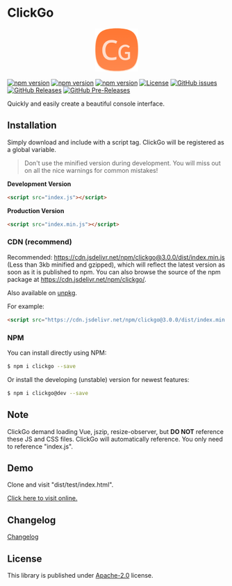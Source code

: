 # ClickGo

<p align="center"><img src="dist/icon.png" width="100" height="100" alt="ClickGo"></p>

[![npm version](https://img.shields.io/npm/v/clickgo.svg?colorB=brightgreen)](https://www.npmjs.com/package/clickgo "Stable Version")
[![npm version](https://img.shields.io/npm/v/clickgo/dev.svg)](https://www.npmjs.com/package/clickgo "Development Version")
[![npm version](https://img.shields.io/npm/v/clickgo/beta.svg)](https://www.npmjs.com/package/clickgo "Beta Version")
[![License](https://img.shields.io/github/license/MaiyunNET/ClickGo.svg)](https://github.com/MaiyunNET/ClickGo/blob/master/LICENSE)
[![GitHub issues](https://img.shields.io/github/issues/MaiyunNET/ClickGo.svg)](https://github.com/MaiyunNET/ClickGo/issues)
[![GitHub Releases](https://img.shields.io/github/release/MaiyunNET/ClickGo.svg)](https://github.com/MaiyunNET/ClickGo/releases "Stable Release")
[![GitHub Pre-Releases](https://img.shields.io/github/release/MaiyunNET/ClickGo/all.svg)](https://github.com/MaiyunNET/ClickGo/releases "Pre-Release")

Quickly and easily create a beautiful console interface.

## Installation

Simply download and include with a script tag. ClickGo will be registered as a global variable.

> Don't use the minified version during development. You will miss out on all the nice warnings for common mistakes!

**Development Version**

```html
<script src="index.js"></script>
```

**Production Version**

```html
<script src="index.min.js"></script>
```

### CDN (recommend)

Recommended: https://cdn.jsdelivr.net/npm/clickgo@3.0.0/dist/index.min.js (Less than 3kb minified and gzipped), which will reflect the latest version as soon as it is published to npm. You can also browse the source of the npm package at https://cdn.jsdelivr.net/npm/clickgo/.

Also available on [unpkg](https://unpkg.com/clickgo@3.0.0/dist/index.js).

For example:

```html
<script src="https://cdn.jsdelivr.net/npm/clickgo@3.0.0/dist/index.min.js"></script>
```

### NPM

You can install directly using NPM:

```sh
$ npm i clickgo --save
```

Or install the developing (unstable) version for newest features:

```sh
$ npm i clickgo@dev --save
```

## Note

ClickGo demand loading Vue, jszip, resize-observer, but **DO NOT** reference these JS and CSS files. ClickGo will automatically reference. You only need to reference "index.js".

## Demo

Clone and visit "dist/test/index.html".

[Click here to visit online.](https://maiyunnet.github.io/ClickGo/dist/test/)

## Changelog

[Changelog](doc/CHANGELOG.md)

## License

This library is published under [Apache-2.0](./LICENSE) license.